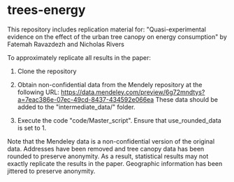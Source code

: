 # trees-energy

This repository includes replication material for:
"Quasi-experimental evidence on the effect of the urban tree canopy on energy consumption"
by Fatemah Ravazdezh and Nicholas Rivers

To approximately replicate all results in the paper:
1. Clone the repository

2. Obtain non-confidential data from the Mendely repository at the following URL:
https://data.mendeley.com/preview/6g72mndtys?a=7eac386e-07ec-49cd-8437-434592e066ea
These data should be added to the "intermediate_data/" folder.

3. Execute the code "code/Master_script". Ensure that use_rounded_data is set to 1.

Note that the Mendeley data is a non-confidential version of the original data. Addresses have been removed and tree canopy data has been rounded to preserve anonymity. As a result, statistical results may not exactly replicate the results in the paper. Geographic information has been jittered to preserve anonymity.
